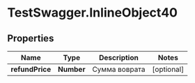 # TestSwagger.InlineObject40

## Properties

Name | Type | Description | Notes
------------ | ------------- | ------------- | -------------
**refundPrice** | **Number** | Сумма воврата | [optional] 


